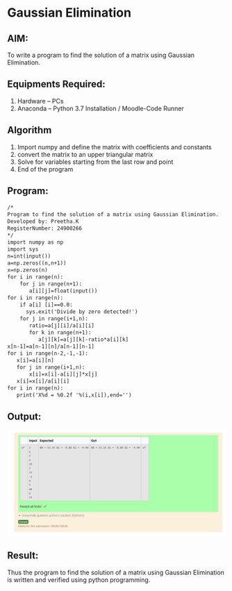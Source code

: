 # Gaussian Elimination

## AIM:
To write a program to find the solution of a matrix using Gaussian Elimination.

## Equipments Required:
1. Hardware – PCs
2. Anaconda – Python 3.7 Installation / Moodle-Code Runner

## Algorithm
1. Import numpy and define the matrix with coefficients and constants
2. convert the matrix to an upper triangular matrix
3. Solve for variables starting from the last row and point
4. End of the program

## Program:
```
/*
Program to find the solution of a matrix using Gaussian Elimination.
Developed by: Preetha.K
RegisterNumber: 24900266
*/
import numpy as np
import sys
n=int(input())
a=np.zeros((n,n+1))
x=np.zeros(n)
for i in range(n):
    for j in range(n+1):
       a[i][j]=float(input())
for i in range(n):
    if a[i] [i]==0.0:
      sys.exit('Divide by zero detected!')
    for j in range(i+1,n):
       ratio=a[j][i]/a[i][i]
       for k in range(n+1):
          a[j][k]=a[j][k]-ratio*a[i][k]
x[n-1]=a[n-1][n]/a[n-1][n-1]
for i in range(n-2,-1,-1):
   x[i]=a[i][n]
   for j in range(i+1,n):
       x[i]=x[i]-a[i][j]*x[j]
   x[i]=x[i]/a[i][i]
for i in range(n):
   print('X%d = %0.2f '%(i,x[i]),end='')
```
## Output:
![alt text](image.png)


## Result:
Thus the program to find the solution of a matrix using Gaussian Elimination is written and verified using python programming.


